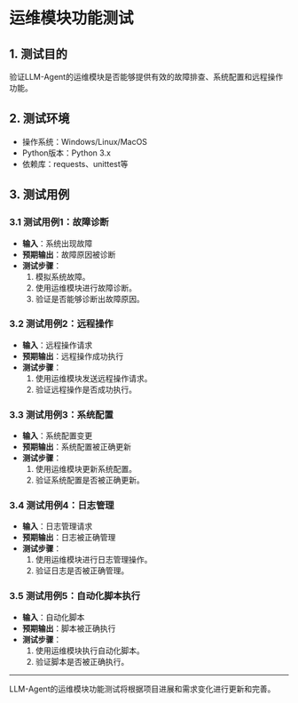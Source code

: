 # 运维模块功能测试

## 1. 测试目的

验证LLM-Agent的运维模块是否能够提供有效的故障排查、系统配置和远程操作功能。

## 2. 测试环境

- 操作系统：Windows/Linux/MacOS
- Python版本：Python 3.x
- 依赖库：requests、unittest等

## 3. 测试用例

### 3.1 测试用例1：故障诊断

- **输入**：系统出现故障
- **预期输出**：故障原因被诊断
- **测试步骤**：
  1. 模拟系统故障。
  2. 使用运维模块进行故障诊断。
  3. 验证是否能够诊断出故障原因。

### 3.2 测试用例2：远程操作

- **输入**：远程操作请求
- **预期输出**：远程操作成功执行
- **测试步骤**：
  1. 使用运维模块发送远程操作请求。
  2. 验证远程操作是否成功执行。

### 3.3 测试用例3：系统配置

- **输入**：系统配置变更
- **预期输出**：系统配置被正确更新
- **测试步骤**：
  1. 使用运维模块更新系统配置。
  2. 验证系统配置是否被正确更新。

### 3.4 测试用例4：日志管理

- **输入**：日志管理请求
- **预期输出**：日志被正确管理
- **测试步骤**：
  1. 使用运维模块进行日志管理操作。
  2. 验证日志是否被正确管理。

### 3.5 测试用例5：自动化脚本执行

- **输入**：自动化脚本
- **预期输出**：脚本被正确执行
- **测试步骤**：
  1. 使用运维模块执行自动化脚本。
  2. 验证脚本是否被正确执行。

---

LLM-Agent的运维模块功能测试将根据项目进展和需求变化进行更新和完善。